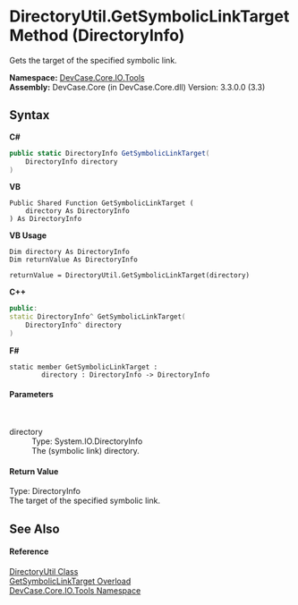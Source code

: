 # DirectoryUtil.GetSymbolicLinkTarget Method (DirectoryInfo)
 

Gets the target of the specified symbolic link.

**Namespace:**&nbsp;<a href="N_DevCase_Core_IO_Tools">DevCase.Core.IO.Tools</a><br />**Assembly:**&nbsp;DevCase.Core (in DevCase.Core.dll) Version: 3.3.0.0 (3.3)

## Syntax

**C#**<br />
``` C#
public static DirectoryInfo GetSymbolicLinkTarget(
	DirectoryInfo directory
)
```

**VB**<br />
``` VB
Public Shared Function GetSymbolicLinkTarget ( 
	directory As DirectoryInfo
) As DirectoryInfo
```

**VB Usage**<br />
``` VB Usage
Dim directory As DirectoryInfo
Dim returnValue As DirectoryInfo

returnValue = DirectoryUtil.GetSymbolicLinkTarget(directory)
```

**C++**<br />
``` C++
public:
static DirectoryInfo^ GetSymbolicLinkTarget(
	DirectoryInfo^ directory
)
```

**F#**<br />
``` F#
static member GetSymbolicLinkTarget : 
        directory : DirectoryInfo -> DirectoryInfo 

```


#### Parameters
&nbsp;<dl><dt>directory</dt><dd>Type: System.IO.DirectoryInfo<br />The (symbolic link) directory.</dd></dl>

#### Return Value
Type: DirectoryInfo<br />The target of the specified symbolic link.

## See Also


#### Reference
<a href="T_DevCase_Core_IO_Tools_DirectoryUtil">DirectoryUtil Class</a><br /><a href="Overload_DevCase_Core_IO_Tools_DirectoryUtil_GetSymbolicLinkTarget">GetSymbolicLinkTarget Overload</a><br /><a href="N_DevCase_Core_IO_Tools">DevCase.Core.IO.Tools Namespace</a><br />